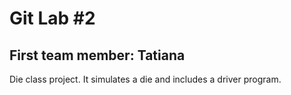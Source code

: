 # Git Lab #2
## First team member: Tatiana

Die class project. It simulates a die and includes a driver program.
